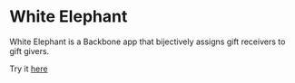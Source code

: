 White Elephant
==============

White Elephant is a Backbone app that bijectively assigns gift receivers to gift givers.

Try it [here](http://gregorygundersen.com/white-elephant/)